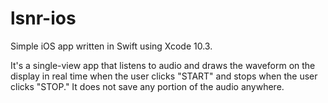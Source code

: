 # lsnr-ios
Simple iOS app written in Swift using Xcode 10.3.

It's a single-view app that listens to audio and draws the waveform on the display in real time when the user clicks "START" and stops when the user clicks "STOP." It does not save any portion of the audio anywhere.
